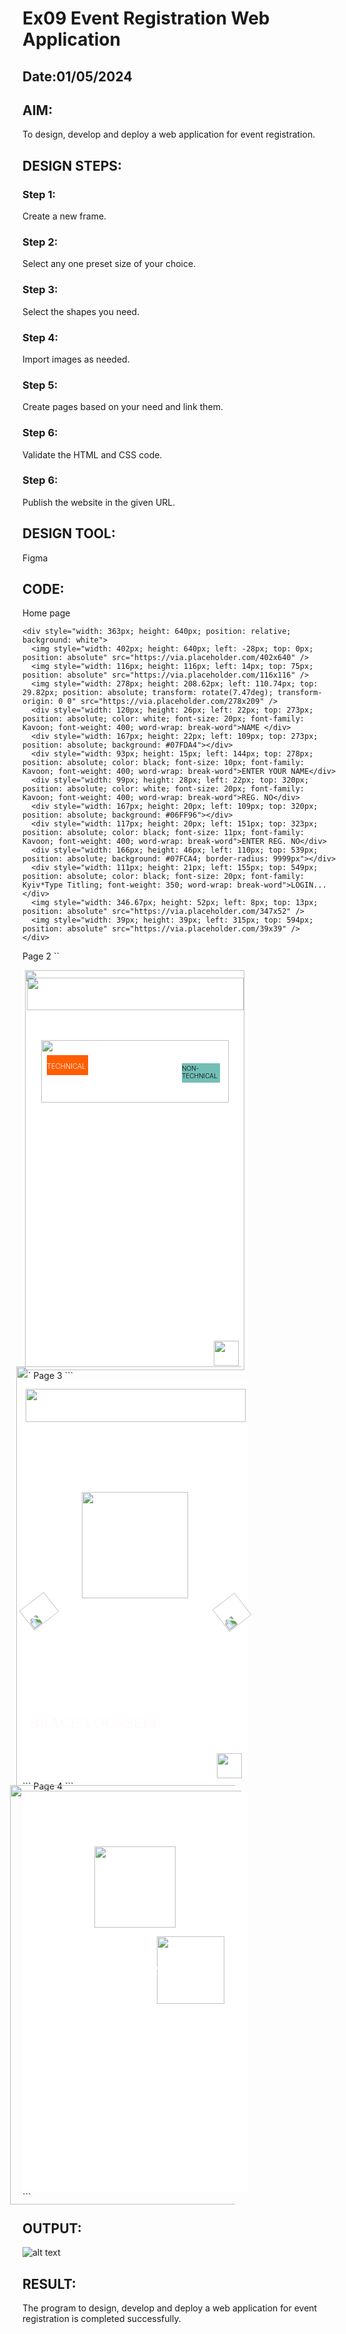 # Ex09 Event Registration Web Application
## Date:01/05/2024

## AIM:
To design, develop and deploy a web application for event registration.

## DESIGN STEPS:

### Step 1:
Create a new frame.

### Step 2:
Select any one preset size of your choice.

### Step 3:
Select the shapes you need.

### Step 4:
Import images as needed.

### Step 5:
Create pages based on your need and link them.

### Step 6:

Validate the HTML and CSS code.

### Step 6:

Publish the website in the given URL.

## DESIGN TOOL:
Figma

## CODE:
Home page
```
<div style="width: 363px; height: 640px; position: relative; background: white">
  <img style="width: 402px; height: 640px; left: -28px; top: 0px; position: absolute" src="https://via.placeholder.com/402x640" />
  <img style="width: 116px; height: 116px; left: 14px; top: 75px; position: absolute" src="https://via.placeholder.com/116x116" />
  <img style="width: 278px; height: 208.62px; left: 110.74px; top: 29.82px; position: absolute; transform: rotate(7.47deg); transform-origin: 0 0" src="https://via.placeholder.com/278x209" />
  <div style="width: 120px; height: 26px; left: 22px; top: 273px; position: absolute; color: white; font-size: 20px; font-family: Kavoon; font-weight: 400; word-wrap: break-word">NAME </div>
  <div style="width: 167px; height: 22px; left: 109px; top: 273px; position: absolute; background: #07FDA4"></div>
  <div style="width: 93px; height: 15px; left: 144px; top: 278px; position: absolute; color: black; font-size: 10px; font-family: Kavoon; font-weight: 400; word-wrap: break-word">ENTER YOUR NAME</div>
  <div style="width: 99px; height: 28px; left: 22px; top: 320px; position: absolute; color: white; font-size: 20px; font-family: Kavoon; font-weight: 400; word-wrap: break-word">REG. NO</div>
  <div style="width: 167px; height: 20px; left: 109px; top: 320px; position: absolute; background: #06FF96"></div>
  <div style="width: 117px; height: 20px; left: 151px; top: 323px; position: absolute; color: black; font-size: 11px; font-family: Kavoon; font-weight: 400; word-wrap: break-word">ENTER REG. NO</div>
  <div style="width: 166px; height: 46px; left: 110px; top: 539px; position: absolute; background: #07FCA4; border-radius: 9999px"></div>
  <div style="width: 111px; height: 21px; left: 155px; top: 549px; position: absolute; color: black; font-size: 20px; font-family: Kyiv*Type Titling; font-weight: 350; word-wrap: break-word">LOGIN...</div>
  <img style="width: 346.67px; height: 52px; left: 8px; top: 13px; position: absolute" src="https://via.placeholder.com/347x52" />
  <img style="width: 39px; height: 39px; left: 315px; top: 594px; position: absolute" src="https://via.placeholder.com/39x39" />
</div>
```
Page 2
``
<div style="width: 360px; height: 640px; position: relative; background: white">
  <img style="width: 351px; height: 640px; left: 4px; top: 0px; position: absolute" src="https://via.placeholder.com/351x640" />
  <img style="width: 346.67px; height: 52px; left: 7px; top: 12px; position: absolute" src="https://via.placeholder.com/347x52" />
  <img style="width: 300px; height: 99.77px; left: 30px; top: 112px; position: absolute" src="https://via.placeholder.com/300x100" />
  <div style="width: 66px; height: 32px; left: 39px; top: 136px; position: absolute; background: #FF5E03"></div>
  <div style="width: 67px; height: 21px; left: 39px; top: 147px; position: absolute; color: white; font-size: 11px; font-family: Kyiv*Type Titling; font-weight: 350; word-wrap: break-word">TECHNICAL</div>
  <div style="width: 61px; height: 31px; left: 255px; top: 149px; position: absolute; background: #73BFB6"></div>
  <div style="width: 72px; height: 20px; left: 255px; top: 151px; position: absolute; color: black; font-size: 10px; font-family: Kyiv*Type Titling; font-weight: 350; word-wrap: break-word">NON-TECHNICAL</div>
  <div style="width: 148px; height: 277px; left: 25px; top: 258px; position: absolute; color: white; font-size: 14px; font-family: Lakki Reddy; font-weight: 400; word-wrap: break-word">TECHNICAL :<br/>
  <br/>>> CODE GALATTA
  <br/>
  <br/>>> ETHICAL HACKING 
  <br/>
  <br/>>> CODE HUNT WITH C
  <br/>
  <br/>>> VIDEO EDITING
  <br/>
  <br/>>> REELS</div>
  <div style="width: 147px; height: 246px; left: 212px; top: 255px; position: absolute; color: white; font-size: 14px; font-family: Lakki Reddy; font-weight: 400; word-wrap: break-word">NON-TECHNICAL 
  <br/>
  <br/>>> GROUP SONG
  <br/>
  <br/>>> DIGITAL ART 
  <br/>
  <br/>>> TREASURE HUNT 
  <br/>
  <br/>>> BIRIYANI COOKING
  <br/>
  <br/>>> SPORTS</div>
  <img style="width: 40px; height: 40px; left: 306px; top: 593px; position: absolute" src="https://via.placeholder.com/40x40" />
</div>
```
Page 3
```
<div style="width: 360px; height: 640px; position: relative; background: white">
  <img style="width: 400px; height: 680px; left: -10px; top: -23px; position: absolute" src="https://via.placeholder.com/400x680" />
  <img style="width: 351.67px; height: 52.75px; left: 5px; top: 13px; position: absolute" src="https://via.placeholder.com/352x53" />
  <div style="width: 345px; height: 40px; left: 11px; top: 116px; position: absolute; color: white; font-size: 20px; font-family: Limelight; font-weight: 400; word-wrap: break-word">FURTHER ADD-ON’S ON THE PATH</div>
  <img style="width: 170px; height: 170px; left: 95px; top: 178px; position: absolute" src="https://via.placeholder.com/170x170" />
  <div style="width: 283px; height: 31px; left: 48px; top: 362px; position: absolute; color: white; font-size: 24px; font-family: Luckiest Guy; font-weight: 400; word-wrap: break-word">ALAN WALKER'S CONCERT
  <br/></div>
  <img style="width: 40px; height: 49.69px; left: 19.33px; top: 399.93px; position: absolute; transform: rotate(-127.83deg); transform-origin: 0 0" src="https://via.placeholder.com/40x50" />
  <img style="width: 45px; height: 45px; left: 331.34px; top: 401.08px; position: absolute; transform: rotate(-127.48deg); transform-origin: 0 0" src="https://via.placeholder.com/45x45" />
  <div style="width: 225px; height: 189px; left: 95px; top: 407px; position: absolute; color: white; font-size: 16px; font-family: Luckiest Guy; font-weight: 400; word-wrap: break-word">>>ALAN'S DJ
  <br/>        
  <br/>>>ALAN SINGING PERFRMANCE
  <br/>
  <br/>>>LASER SHOW
  <br/>
  <br/>>>LIGHT SHOW</div>
  <img style="width: 40px; height: 40px; left: 311px; top: 596px; position: absolute" src="https://via.placeholder.com/40x40" />
  <div style="width: 248px; height: 69px; left: 11px; top: 534px; position: absolute; color: #FFF9F9; font-size: 24px; font-family: Luckiest Guy; font-weight: 400; word-wrap: break-word">BRACE YOURSELF</div>
</div>
```
Page 4
```
<div style="width: 360px; height: 640px; position: relative; background: white">
  <img style="width: 399px; height: 671px; left: -20px; top: -10px; position: absolute" src="https://via.placeholder.com/399x671" />
  <img style="width: 130px; height: 130px; left: 115px; top: 88px; position: absolute" src="https://via.placeholder.com/130x130" />
  <img style="width: 108px; height: 108px; left: 215px; top: 232px; position: absolute" src="https://via.placeholder.com/108x108" />
  <div style="width: 194px; height: 31px; left: 55px; top: 270px; position: absolute; color: white; font-size: 20px; font-family: Inter; font-weight: 400; word-wrap: break-word">SCAN AND ---></div>
  <div style="width: 247px; height: 151px; left: 55px; top: 324px; position: absolute; color: white; font-size: 14px; font-family: Inknut Antiqua; font-weight: 400; word-wrap: break-word">RULES :<br/>*ONLY FORMAL DRESS <br/>*NO ILLEGAL ACTIVITIES<br/>*ID CART IS MUST<br/>*MAINTAIN DISCIPLINE</div>
</div>
```

## OUTPUT:

![alt text](<Screenshot 2024-05-01 060742.png>)

## RESULT:
The program to design, develop and deploy a web application for event registration is completed successfully.
